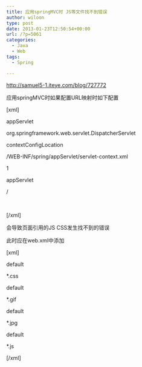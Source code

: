 ```yaml
---
title: 应用springMVC时 JS等文件找不到错误
author: wiloon
type: post
date: 2013-01-23T12:50:54+00:00
url: /?p=5061
categories:
  - Java
  - Web
tags:
  - Spring

---
```

<http://samuel5-1.iteye.com/blog/727772>

应用springMVC时如果配置URL映射时如下配置

[xml]

<servlet>
   
<servlet-name>appServlet</servlet-name>
   
<servlet-class>org.springframework.web.servlet.DispatcherServlet</servlet-class>
   
<init-param>
   
<param-name>contextConfigLocation</param-name>
   
<param-value>/WEB-INF/spring/appServlet/servlet-context.xml</param-value>
   
</init-param>
   
<load-on-startup>1</load-on-startup>
   
</servlet>

<servlet-mapping>
   
<servlet-name>appServlet</servlet-name>
   
<url-pattern>/</url-pattern>
   
</servlet-mapping>

&nbsp;

[/xml]

会导致页面引用的JS CSS发生找不到的错误
  
此时应在web.xml中添加

[xml]

<servlet-mapping>
   
<servlet-name>default</servlet-name>
   
<url-pattern>*.css</url-pattern>
   
</servlet-mapping>

<servlet-mapping>
   
<servlet-name>default</servlet-name>
   
<url-pattern>*.gif</url-pattern>
   
</servlet-mapping>

<servlet-mapping>
   
<servlet-name>default</servlet-name>
   
<url-pattern>*.jpg</url-pattern>
   
</servlet-mapping>

<servlet-mapping>
   
<servlet-name>default</servlet-name>
   
<url-pattern>*.js</url-pattern>
   
</servlet-mapping>

[/xml]